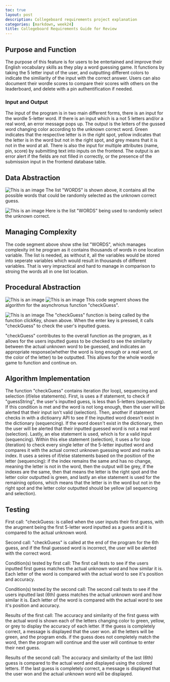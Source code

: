 ```yaml
---
toc: true
layout: post
description: Collegeboard requirements project explanation
categories: [markdown, week24]
title: Collegeboard Requirements Guide for Review
---
```

## Purpose and Function
The purpose of this feature is for users to be entertained and improve their English vocabulary skills as they play a word guessing game. It functions by taking the 5 letter input of the user, and outputting different colors to indicate the similiarity of the input with the correct answer. Users can also document their wordle scores to compare their scores with others on the leaderboard, and delete with a pin authentification if needed. 

### Input and Output
The input of the program is in two main different forms, there is an input for the wordle 5-letter word. If there is an input which is a not 5 letters and/or a real word, an error message pops up. The output is the letters of the gussed word changing color according to the unknown correct word. Green indicates that the respective letter is in the right spot, yellow indicates that the letter is in the word but not in the right spot, and grey means that it is not in the word at all. There is also the input for multiple attributes (name, pin, score) by submitting text into inputs on the frontend. The output is an error alert if the fields are not filled in correctly, or the presence of the submission input in the frontend database table. 

## Data Abstraction
![This is an image](https://github.com/aliyatang/Aliya/blob/master/images/23-02-28-pic1.png?raw=true)
The list "WORDS" is shown above, it contains all the possible words that could be randomly selected as the unknown correct guess.

![This is an image](https://github.com/aliyatang/Aliya/blob/master/images/23-02-28-pic2.png?raw=true)
Here is the list "WORDS" being used to randomly select the unknown correct. 

## Managing Complexity
The code segment above show sthe list "WORDS", which manages complexity int he program as it contains thousands of words in one location variable. The list is needed, as without it, all the variables would be stored into seperate variables which would result in thousands of different variables. That is very impractical and hard to manage in comparison to stroing the words all in one list location. 

## Procedural Abstraction
![This is an image](https://github.com/aliyatang/Aliya/blob/master/images/Screen%20Shot%202023-02-28%20at%202.26.50%20AM.png?raw=true)
![This is an image](https://github.com/aliyatang/Aliya/blob/master/images/Screen%20Shot%202023-02-28%20at%202.27.04%20AM.png?raw=true)
This code segment shows the algorithm for the asynchronus function "checkGuess". 

![This is an image](https://github.com/aliyatang/Aliya/blob/master/images/Screen%20Shot%202023-02-28%20at%202.31.31%20AM.png?raw=true)
 The "checkGuess" function is being called by the function clickKey, shown above. When the enter key is pressed, it calls "checkGuess" to check the user's inputted guess. 

"checkGuess" contributes to the overall function as the program, as it allows for the users inputted guess to be checked to see the similarity between the actual unknown word to be guessed, and indicates an appropriate response(whether the word is long enough or a real word, or the color of the letter) to be outputted. This allows for the whole wordle game to function and continue on. 

## Algorithm Implementation
The function "checkGuess" contains iteration (for loop), sequencing and selection (if/else statements). First, is uses a if statement, to check if "guessString", the user's inputted guess, is less than 5-letters (sequencing). If this condition is met and the word is not long enough, then the user will be alerted that their input isn't valid (selection). Then, another if statement checks in with a dictioanry API to see if the inputted word doesn't exist in the dictionary (sequencing). If the word doesn't exist in the dictionary, then the user will be alerted that their inputted guessed word is not a real word (selection). Lastly, an else statement is used, which is for a valid input (sequencing). Within this else statement (selection), it uses a for loop (iteration) to check every single letter of the 5-letter inputted word and compares it with the actual correct unknown guessing word and marks an index. It uses a seires of if/else statements based on the position of the letter (sequencing): if the index remains the same and has no change, meaning the letter is not in the word, then the output will be grey, if the indexes are the same, then that means the letter is the right spot and the letter color outputted is green, and lastly an else statement is used for the remaining options, which means that the letter is in the word but not in the right spot and the letter color outputted should be yellow (all sequencing and selection). 

## Testing
First call:
"checkGuess: is called when the user inputs their first guess, with the arugment being the first 5-letter word inputted as a guess and it is compared to the actual unknown word. 

Second call: 
"checkGuess" is called at the end of the program for the 6th guess, and if the final guessed word is incorrect, the user will be alerted with the correct word. 

Condition(s) tested by first call:
The first call tests to see if the users inputted first guess matches the actual unknown word and how similar it is. Each letter of the word is compared with the actual word to see it's position and accuracy. 

Condition(s) tested by the second call: 
The second call tests to see if the users inputted last (6th) guess matches the actual unknown word and how similar it is. Each letter of the word is compared with the actual word to see it's position and accuracy. 

Results of the first call:
The accuracy and similarity of the first guess with the actual word is shown each of the letters changing color to green, yellow, or grey to display the accuracy of each letter. If the guess is completely correct, a message is displayed that the user won. all the letters will be green, and the program ends. if the guess does not completely match the word, then the program will continue and the user will continue to enter their next guess.

Results of the second call:
The accuracy and similarity of the last (6th) guess is compared to the actual word and displayed using the colored letters. If the last guess is completely correct, a message is displayed that the user won and the actual unknown word will be displayed. 